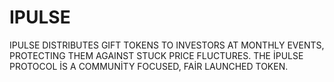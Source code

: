 # IPULSE
IPULSE DISTRIBUTES GIFT TOKENS TO INVESTORS AT MONTHLY EVENTS, PROTECTING THEM AGAINST STUCK PRICE FLUCTURES. THE İPULSE PROTOCOL İS A COMMUNİTY FOCUSED, FAİR LAUNCHED  TOKEN.
